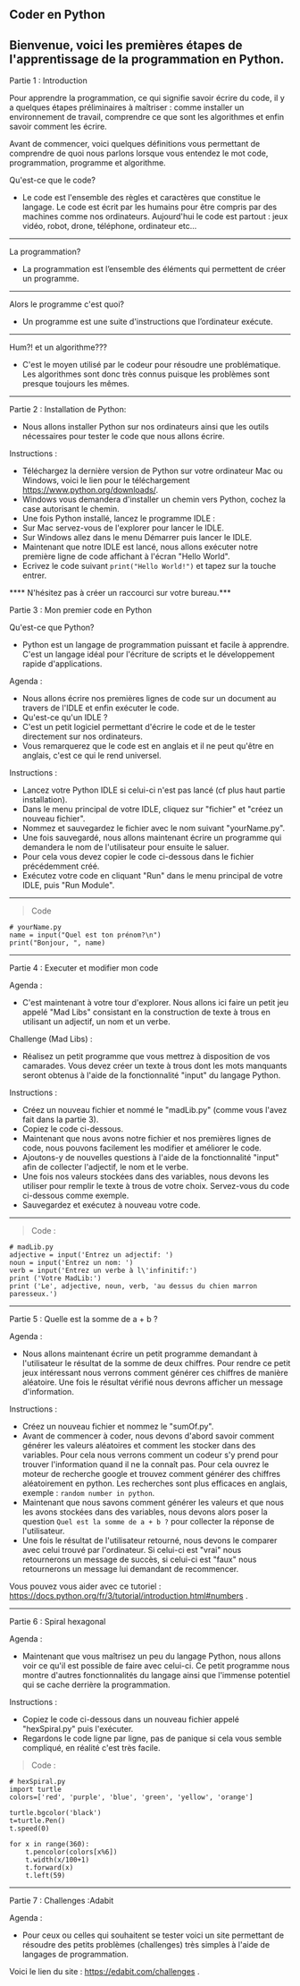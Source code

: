 ## Coder en Python

Bienvenue, voici les premières étapes de l'apprentissage de la programmation en Python.
---
Partie 1 : Introduction

Pour apprendre la programmation, ce qui signifie savoir écrire du code, il y a quelques étapes préliminaires à maîtriser : comme installer un environnement de travail, comprendre ce que sont les algorithmes et enfin savoir comment les écrire.

Avant de commencer, voici quelques définitions vous permettant de comprendre de quoi nous parlons lorsque vous entendez le mot code, programmation, programme et algorithme. 


Qu'est-ce que le code?

- Le code est l'ensemble des règles et caractères que constitue le langage. Le code est écrit par les humains pour être compris par des machines comme nos ordinateurs. Aujourd'hui le code est partout : jeux vidéo, robot, drone, téléphone, ordinateur etc...

---
La programmation?

- La programmation est l’ensemble des éléments qui permettent de créer un programme.

---
Alors le programme c'est quoi?

- Un programme est une suite d'instructions que l’ordinateur exécute.

---
Hum?! et un algorithme???

- C'est le moyen utilisé par le codeur pour résoudre une problématique. Les algorithmes sont donc très connus puisque les problèmes sont presque toujours les mêmes.

---

Partie 2 : Installation de Python:

- Nous allons installer Python sur nos ordinateurs ainsi que les outils nécessaires pour tester le code que nous allons écrire.


Instructions :

- Téléchargez la dernière version de Python sur votre ordinateur Mac ou Windows, voici le lien pour le téléchargement https://www.python.org/downloads/.
- Windows vous demandera d'installer un chemin vers Python, cochez la case autorisant le chemin.
- Une fois Python installé, lancez le programme IDLE :
 - Sur Mac servez-vous de l'explorer pour lancer le IDLE.
 - Sur Windows allez dans le menu Démarrer puis lancer le IDLE.
- Maintenant que notre IDLE est lancé, nous allons exécuter notre première ligne de code affichant à l'écran "Hello World".
- Ecrivez le code suivant `print("Hello World!")` et tapez sur la touche entrer.


**** N'hésitez pas à créer un raccourci sur votre bureau.***


Partie 3 : Mon premier code en Python

Qu'est-ce que Python?

- Python est un langage de programmation puissant et facile à apprendre. C'est un langage idéal pour l'écriture de scripts et le développement rapide d'applications.


Agenda :

- Nous allons écrire nos premières lignes de code sur un document au travers de l'IDLE et enfin exécuter le code.
- Qu'est-ce qu'un IDLE ?
 - C'est un petit logiciel permettant d'écrire le code et de le tester directement sur nos ordinateurs.
- Vous remarquerez que le code est en anglais et il ne peut qu'être en anglais, c'est ce qui le rend universel.


Instructions :

- Lancez votre Python IDLE si celui-ci n'est pas lancé (cf plus haut partie installation).
- Dans le menu principal de votre IDLE, cliquez sur "fichier" et "créez un nouveau fichier".
- Nommez et sauvegardez le fichier avec le nom suivant "yourName.py".
- Une fois sauvegardé, nous allons maintenant écrire un programme qui demandera le nom de l'utilisateur pour ensuite le saluer.
- Pour cela vous devez copier le code ci-dessous dans le fichier précédemment créé.
- Exécutez votre code en cliquant "Run" dans le menu principal de votre IDLE, puis "Run Module".

---
> Code

```
# yourName.py
name = input("Quel est ton prénom?\n")
print("Bonjour, ", name)
```
---

Partie 4 : Executer et modifier mon code

Agenda :

- C'est maintenant à votre tour d'explorer. Nous allons ici faire un petit jeu appelé "Mad Libs" consistant en la construction de texte à trous en utilisant un adjectif, un nom et un verbe.


Challenge (Mad Libs) :

- Réalisez un petit programme que vous mettrez à disposition de vos camarades. Vous devez créer un texte à trous dont les mots manquants seront obtenus à l'aide de la fonctionnalité "input" du langage Python.


Instructions :
- Créez un nouveau fichier et nommé le "madLib.py" (comme vous l'avez fait dans la partie 3).
- Copiez le code ci-dessous.
- Maintenant que nous avons notre fichier et nos premières lignes de code, nous pouvons facilement les modifier et améliorer le code.
- Ajoutons-y de nouvelles questions à l'aide de la fonctionnalité "input" afin de collecter l'adjectif, le nom et le verbe.
- Une fois nos valeurs stockées dans des variables, nous devons les utiliser pour remplir le texte à trous de votre choix. Servez-vous du code ci-dessous comme exemple.
- Sauvegardez et exécutez à nouveau votre code.

---
> Code :

```
# madLib.py
adjective = input('Entrez un adjectif: ')
noun = input('Entrez un nom: ')
verb = input('Entrez un verbe à l\'infinitif:')
print ('Votre MadLib:')
print ('Le', adjective, noun, verb, 'au dessus du chien marron paresseux.')
```
---

Partie 5 : Quelle est la somme de a + b ?

Agenda :

- Nous allons maintenant écrire un petit programme demandant à l'utilisateur le résultat de la somme de deux chiffres. Pour rendre ce petit jeux intéressant nous verrons comment générer ces chiffres de manière aléatoire. Une fois le résultat vérifié nous devrons afficher un message d'information.


Instructions :

- Créez un nouveau fichier et nommez le "sumOf.py".
- Avant de commencer à coder, nous devons d'abord savoir comment générer les valeurs aléatoires et comment les stocker dans des variables. Pour cela nous verrons comment un codeur s'y prend pour trouver l'information quand il ne la connaît pas. Pour cela ouvrez le moteur de recherche google et trouvez comment générer des chiffres aléatoirement en python. Les recherches sont plus efficaces en anglais, exemple : `random number in python`.
- Maintenant que nous savons comment générer les valeurs et que nous les avons stockées dans des variables, nous devons alors poser la question `Quel est la somme de a + b ?` pour collecter la réponse de l'utilisateur.
- Une fois le résultat de l'utilisateur retourné, nous devons le comparer avec celui trouvé par l'ordinateur. Si celui-ci est "vrai" nous retournerons un message de succès, si celui-ci est "faux" nous retournerons un message lui demandant de recommencer.

Vous pouvez vous aider avec ce tutoriel : https://docs.python.org/fr/3/tutorial/introduction.html#numbers .

---

Partie 6 : Spiral hexagonal

Agenda :

- Maintenant que vous maîtrisez un peu du langage Python, nous allons voir ce qu'il est possible de faire avec celui-ci. Ce petit programme nous montre d'autres fonctionnalités du langage ainsi que l'immense potentiel qui se cache derrière la programmation.


Instructions :

- Copiez le code ci-dessous dans un nouveau fichier appelé "hexSpiral.py" puis l'exécuter.
- Regardons le code ligne par ligne, pas de panique si cela vous semble compliqué, en réalité c'est très facile.


> Code :

```
# hexSpiral.py
import turtle
colors=['red', 'purple', 'blue', 'green', 'yellow', 'orange']

turtle.bgcolor('black')
t=turtle.Pen()
t.speed(0)

for x in range(360):
    t.pencolor(colors[x%6])
    t.width(x/100+1)
    t.forward(x)
    t.left(59)
```
---

Partie 7 : Challenges :Adabit

Agenda :

- Pour ceux ou celles qui souhaitent se tester voici un site permettant de résoudre des petits problèmes (challenges) très simples à l'aide de langages de programmation.

Voici le lien du site : https://edabit.com/challenges .